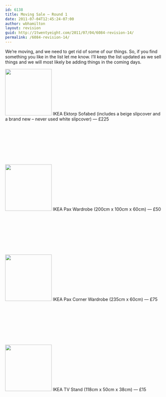 ```yaml
---
id: 6138
title: Moving Sale — Round 1
date: 2011-07-04T12:45:24-07:00
author: wbhamilton
layout: revision
guid: http://1twentyeight.com/2011/07/04/6084-revision-14/
permalink: /6084-revision-14/
---
```

We&#8217;re moving, and we need to get rid of some of our things. So, if you find something you like in the list let me know. I&#8217;ll keep the list updated as we sell things and we will most likely be adding things in the coming days.

[<img class="alignleft size-thumbnail wp-image-6127" title="DSCN2393" src="http://1twentyeight.com/wp-content/uploads/2011/07/DSCN2393-150x150.jpg" alt="" width="150" height="150" />](http://1twentyeight.com/wp-content/uploads/2011/07/DSCN2393.jpg) IKEA Ektorp Sofabed (includes a beige slipcover and a brand new &#8211; never used white slipcover) — £225

&nbsp;

&nbsp;

&nbsp;

&nbsp;

[<img class="alignleft size-thumbnail wp-image-6123" title="DSCN2389" src="http://1twentyeight.com/wp-content/uploads/2011/07/DSCN2389-150x150.jpg" alt="" width="150" height="150" />](http://1twentyeight.com/wp-content/uploads/2011/07/DSCN2389.jpg) IKEA Pax Wardrobe (200cm x 100cm x 60cm) — £50

&nbsp;

&nbsp;

&nbsp;

&nbsp;

[<img class="alignleft size-thumbnail wp-image-6128" title="DSCN2395" src="http://1twentyeight.com/wp-content/uploads/2011/07/DSCN2395-150x150.jpg" alt="" width="150" height="150" />](http://1twentyeight.com/wp-content/uploads/2011/07/DSCN2395.jpg) IKEA Pax Corner Wardrobe (235cm x 60cm) — £75

&nbsp;

&nbsp;

&nbsp;

&nbsp;

[<img class="alignnone size-thumbnail wp-image-6126" title="DSCN2392" src="http://1twentyeight.com/wp-content/uploads/2011/07/DSCN2392-150x150.jpg" alt="" width="150" height="150" />](http://1twentyeight.com/wp-content/uploads/2011/07/DSCN2392.jpg) IKEA TV Stand (118cm x 50cm x 38cm) — £15

&nbsp;